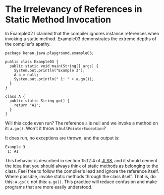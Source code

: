 # The Irrelevancy of References in Static Method Invocation

In Example02 I claimed that the compiler ignores instance references when invoking a static method. Example03 demonstrates the extreme depths of the compiler's apathy.

    package kenan.java.playground.example03;
    
    public class Example03 {
      public static void main(String[] args) {
      	System.out.println("Example 3");
        A a = null;
        System.out.println(" 1: " + a.go());
      }
    }
    
    class A {
      public static String go() {
        return "A1";
      }
    }

Will this code even run? The reference `a` is null and we invoke a method on it: `a.go()`. Won't it throw a `NullPointerException`?

It does run, no exceptions are thrown, and the output is:

    Example 3
     1: A1

This behavior is described in section 15.12.4 of [JLS8](http://docs.oracle.com/javase/specs/jls/se8/jls8.pdf), 
and it should cement the idea that you should always think of static methods as belonging to the class. Feel free to follow the complier's lead and ignore the reference itself. Where possible, invoke static methods through the class itself. That is, do this: `A.go()`; not this: `a.go()`. This practice will reduce confusion and make programs that are more easily understood.
